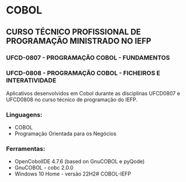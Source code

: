 # COBOL

## CURSO TÉCNICO PROFISSIONAL DE PROGRAMAÇÃO MINISTRADO NO IEFP

### UFCD-0807 - PROGRAMAÇÃO COBOL - FUNDAMENTOS
### UFCD-0808 - PROGRAMAÇÃO COBOL - FICHEIROS E INTERATIVIDADE

Aplicativos desenvolvidos em Cobol durante as disciplinas UFCD0807 e UFCD0808 no curso técnico de programação do IEFP.

### Linguagens:

* COBOL
* Programação Orientada para os Negócios

### Ferramentas:

* OpenCobolIDE 4.7.6 (based on GnuCOBOL e pyQode)
* GnuCOBOL - cobc 2.0.0
* Windows 10 Home - versão 22H2# COBOL-IEFP
